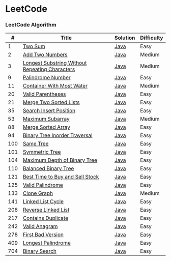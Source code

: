 
LeetCode
========

### LeetCode Algorithm

| # | Title | Solution | Difficulty |
|---| ----- | -------- | ---------- |
|1|[Two Sum](https://leetcode.com/problems/two-sum/) | [Java](./TwoSumModified.java)|Easy|
|2|[Add Two Numbers](https://leetcode.com/problems/add-two-numbers/) | [Java](./AddTwoNumbers)|Medium|
|3|[Longest Substring Without Repeating Characters](https://leetcode.com/problems/longest-substring-without-repeating-characters/) | [Java](./LongestSubstringWithoutRepeatingCharacters.java)|Medium|
|9|[Palindrome Number](https://leetcode.com/problems/palindrome-number/) | [Java](./PalindromeNumberOptimized.java)|Easy|
|11|[Container With Most Water](https://leetcode.com/problems/container-with-most-water/) | [Java](./ContainerWithMostWater)|Medium|
|20|[Valid Parentheses](https://leetcode.com/problems/valid-parentheses/) | [Java](./ValidParentheses.java)|Easy|
|21|[Merge Two Sorted Lists](https://leetcode.com/problems/merge-two-sorted-lists/) | [Java](./MergeTwoSortedLists)|Easy|
|35|[Search Insert Position](https://leetcode.com/problems/search-insert-position/) | [Java](./SearchInsertPosition.java)|Easy|
|53|[Maximum Subarray](https://leetcode.com/problems/maximum-subarray/) | [Java](./MaximumSubarray.java)|Medium|
|88|[Merge Sorted Array](https://leetcode.com/problems/merge-sorted-array/) | [Java](./MergeSortedArrayOptimized.java)|Easy|
|94|[Binary Tree Inorder Traversal](https://leetcode.com/problems/binary-tree-inorder-traversal/) | [Java](./BalancedBinaryTree/BinraryTreeInorderTraversal.java)|Easy|
|100|[Same Tree](https://leetcode.com/problems/same-tree/) | [Java](./SameTree)|Easy|
|101|[Symmetric Tree](https://leetcode.com/problems/symmetric-tree/) | [Java](./SymmetricTree)|Easy|
|104|[Maximum Depth of Binary Tree](https://leetcode.com/problems/maximum-depth-of-binary-tree/) | [Java](./BalancedBinaryTree/MaximumDepthOfBinaryTree.java)|Easy|
|110|[Balanced Binary Tree](https://leetcode.com/problems/balanced-binary-tree/) | [Java](./BalancedBinaryTree/BalancedBinaryTreeOptimized.java)|Easy|
|121|[Best Time to Buy and Sell Stock](https://leetcode.com/problems/best-time-to-buy-and-sell-stock/) | [Java](./BestTimeToBuyAndSellStock.java)|Easy|
|125|[Valid Palindrome](https://leetcode.com/problems/valid-palindrome/) | [Java](./ValidPalindrome.java)|Easy|
|133|[Clone Graph](https://leetcode.com/problems/clone-graph/) | [Java](./CloneGraph)|Medium|
|141|[Linked List Cycle](https://leetcode.com/problems/linked-list-cycle/) | [Java](./LinkedListCycle/LinkedListCycle.java)|Easy|
|206|[Reverse Linked List](https://leetcode.com/problems/reverse-linked-list/) | [Java](./ReverseLinkedList)|Easy|
|217|[Contains Duplicate](https://leetcode.com/problems/contains-duplicate/) | [Java](./ContainsDuplicate.java)|Easy|
|242|[Valid Anagram](https://leetcode.com/problems/valid-anagram/) | [Java](./ValidAnagramOptimized.java)|Easy|
|278|[First Bad Version](https://leetcode.com/problems/first-bad-version/) | [Java](./FirstBadVersion)|Easy|
|409|[Longest Palindrome](https://leetcode.com/problems/longest-palindrome/) | [Java](./LongestPalindrome.java)|Easy|
|704|[Binary Search](https://leetcode.com/problems/binary-search/) | [Java](./BinarySearch.java)|Easy|
